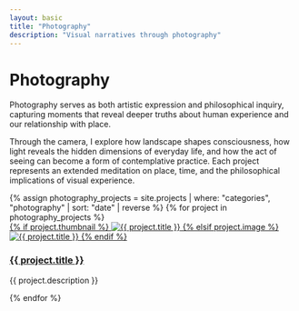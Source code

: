 ```yaml
---
layout: basic
title: "Photography"
description: "Visual narratives through photography"
---
```


# Photography

Photography serves as both artistic expression and philosophical inquiry, capturing moments that reveal deeper truths about human experience and our relationship with place.

Through the camera, I explore how landscape shapes consciousness, how light reveals the hidden dimensions of everyday life, and how the act of seeing can become a form of contemplative practice. Each project represents an extended meditation on place, time, and the philosophical implications of visual experience.

<div class="section pt-0">
  <div class="container">
    <div class="row">
      {% assign photography_projects = site.projects | where: "categories", "photography" | sort: "date" | reverse %}
      {% for project in photography_projects %}
        <div class="col-12 col-md-6 mb-3">
          <div class="project">
            <div class="project-image">
              <a href="{{ project.url | relative_url }}">
                {% if project.thumbnail %}
                  <img alt="{{ project.title }}" class="img-fluid" src="{{ project.thumbnail | relative_url }}" />
                {% elsif project.image %}
                  <img alt="{{ project.title }}" class="img-fluid" src="{{ project.image | relative_url }}" />
                {% endif %}
              </a>
            </div>
            <div class="project-content">
              <h3 class="project-title">
                <a href="{{ project.url | relative_url }}">{{ project.title }}</a>
              </h3>
              <p class="project-description">{{ project.description }}</p>
            </div>
          </div>
        </div>
      {% endfor %}
    </div>
  </div>
</div>
